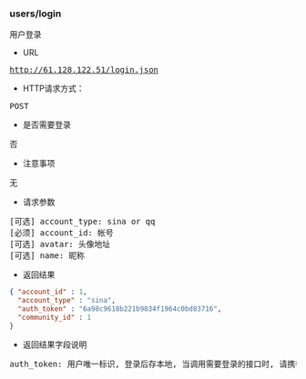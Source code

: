 ### users/login
<pre>
用户登录
</pre>

* URL
<pre>
<a href="http://61.128.122.51/login.json" target="_blank">http://61.128.122.51/login.json</a>
</pre>

* HTTP请求方式：
<pre>
POST
</pre>

* 是否需要登录
<pre>
否
</pre>

* 注意事项
<pre>
无
</pre>

* 请求参数
<pre>
[可选] account_type: sina or qq  
[必须] account_id: 帐号  
[可选] avatar: 头像地址  
[可选] name: 昵称  
</pre>

* 返回结果
```json
{ "account_id" : 1,
  "account_type" : "sina",
  "auth_token" : "6a98c9618b221b9834f1964c0bd83716",
  "community_id" : 1
}
```

* 返回结果字段说明
<pre>
auth_token: 用户唯一标识, 登录后存本地, 当调用需要登录的接口时, 请携带此参数.
</pre>

